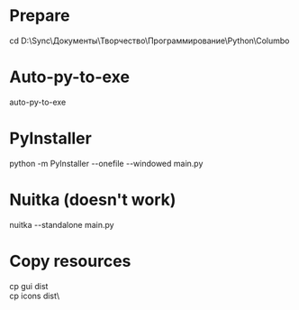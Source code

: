 # Prepare
cd D:\Sync\Документы\Творчество\Программирование\Python\Columbo

# Auto-py-to-exe
auto-py-to-exe

# PyInstaller  
python -m PyInstaller --onefile --windowed main.py

# Nuitka (doesn't work)
nuitka --standalone main.py

# Copy resources
cp gui dist\
cp icons dist\
